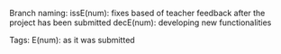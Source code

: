 Branch naming:
    issE(num): fixes based of teacher feedback after the project has been submitted
    decE(num): developing new functionalities


Tags:
    E(num): as it was submitted
